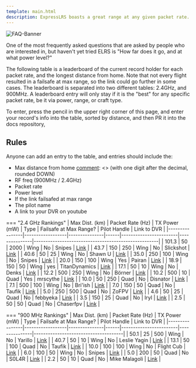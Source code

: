```yaml
---
template: main.html
description: ExpressLRS boasts a great range at any given packet rate. Here's what others reached with their aircraft.
---
```


![FAQ-Banner](https://raw.githubusercontent.com/ExpressLRS/ExpressLRS-hardware/master/img/community.png)

One of the most frequently asked questions that are asked by people who are interested in, but haven't yet tried ELRS is "How far does it go, and at what power level?"

The following table is a leaderboard of the current record holder for each packet rate, and the longest distance from home. Note that not every flight resulted in a failsafe at max range, so the link could go further in some cases. The leaderboard is separated into two different tables: 2.4GHz, and 900MHz. A leaderboard entry will only stay if it is the "best" for any specific packet rate, be it via power, range, or craft type.

To enter, press the pencil in the upper right corner of this page, and enter your record's info into the table, sorted by distance, and then PR it into the docs repository,

## Rules
Anyone can add an entry to the table, and entries should include the:

- Max distance from home
[comment]: <> (with one digit after the decimal, rounded DOWN)
- RF freq (900MHz / 2.4GHz)
- Packet rate
- Power level
- If the link failsafed at max range
- The pilot name
- A link to your DVR on youtube

[comment]: <> (To keep things clutter free, if following conditions are met, the person gets taken OFF the leaderboard:)
[comment]: <> (1: The person does NOT have the lowest power level for any given packet rate)
[comment]: <> (2: The person does NOT hold the highest range for any given packet rate)
[comment]: <> (3: The person is NOT using a different craft type than someone else that achieved better in conditions 1 and 2)

=== "2.4 GHz Rankings"
    | Max Dist. (km) | Packet Rate (Hz) | TX Power (mW) | Type | Failsafe at Max Range? | Pilot Handle  | Link to DVR                                         |
    |----------------|------------------|---------------|------|------------------------|---------------|-----------------------------------------------------|
    | 101.3          | 50               | 2000          | Wing | No                     | Snipes        | [Link](https://www.youtube.com/watch?v=IjQYLyvai6s) |
    | 43.7           | 150              | 250           | Wing | No                     | Slickshot     | [Link](https://youtu.be/Fidq5O3IvZs)                |
    | 40.6           | 50               | 25            | Wing | No                     | Shawn U       | [Link](https://youtu.be/TmSVSCLTUGI)                |
    | 35.0           | 250              | 100           | Wing | No                     | Snipes        | [Link](https://youtu.be/dBmTRhgVcyY)                |
    | 20.0           | 150              | 100           | Wing | Yes                    | Pairan        | [Link](https://youtu.be/B9-AItJ9WS0)                |
    | 18.9           | 150              | 50            | Wing | yes                    | TitanDynamics | [Link](https://youtu.be/LPDKBW9XNKM)                |
    | 17.1           | 50               | 10            | Wing | No                     | Denks         | [Link](https://youtu.be/VEkl7GaNszs)                |
    | 12.2           | 500              | 250           | Wing | No                     | Börner        | [Link](https://youtu.be/GUUngM6NcAg)                |
    | 10.2           | 500              | 10            | Quad | Yes                    | mrscythe      | [Link](https://youtu.be/IpiPEZrCGtg)                |
    | 10.0           | 50               | 250           | Quad | No                     | Disnator      | [Link](https://youtu.be/p6USo0VsLag)                |
    | 7.1            | 500              | 100           | Wing | No                     | Bri'ish       | [Link](https://youtu.be/FsQiL0LYnaY)                |
    | 7.0            | 150              | 50            | Quad | No                     | Taufik        | [Link](https://youtu.be/bUlUGCup48I)                |
    | 5.0            | 250              | 500           | Quad | No                     | ZoFPV         | [Link](https://youtu.be/JyNvywwi90s)                |
    | 4.6            | 50               | 25            | Quad | No                     | febbyeka      | [Link](https://youtu.be/jtiu6GdsKhA)                |
    | 3.5            | 150              | 25            | Quad | No                     | Iryl          | [Link](https://youtu.be/PfvmLjllbss)                |
    | 2.5            | 50               | 50            | Quad | No                     | Chaserfpv     | [Link](https://youtu.be/avQIyyBoAO4)                |

=== "900 MHz Rankings"
    | Max Dist. (km) | Packet Rate (Hz) | TX Power (mW) | Type | Failsafe at Max Range? | Pilot Handle  | Link to DVR                          |
    |----------------|------------------|---------------|------|------------------------|---------------|--------------------------------------|
    | 50.1           | 25               | 500           | Wing | No                     | Yarillo       | [Link](https://youtu.be/EJeTSvX5jrA) |
    | 40.7           | 50               | 10            | Wing | No                     | Leslie Yagin  | [Link](https://youtu.be/HRqTklpWDIM) |
    | 13.1           | 50               | 100           | Quad | No                     | Taufik        | [Link](https://youtu.be/Thrz9QuZGWE) |
    | 10.0           | 100              | 100           | Wing | No                     | Flight Cub    | [Link](https://youtu.be/fg4MxRdKryU) |
    | 6.0            | 100              | 50            | Wing | No                     | Snipes        | [Link](https://youtu.be/kN89mINbmQc) |
    | 5.0            | 200              | 50            | Quad | No                     | S0L4R         | [Link](https://youtu.be/g68G75L6wvY) |
    | 2.2            | 50               | 10            | Quad | No                     | Mike Malagoli | [Link](https://youtu.be/qi4OygUAZxA) |
